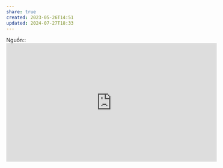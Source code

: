 ```yaml
---
share: true
created: 2023-05-26T14:51
updated: 2024-07-27T18:33
---
```

Nguồn:: <iframe width="560" height="315" src="https://www.youtube.com/embed/8snrXgzM1bM?start=1939" title="YouTube video player" frameborder="0" allow="accelerometer; autoplay; clipboard-write; encrypted-media; gyroscope; picture-in-picture; web-share" allowfullscreen></iframe>
